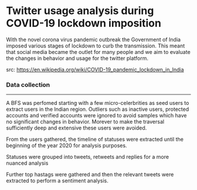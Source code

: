 # Twitter usage analysis during COVID-19 lockdown imposition
 
With the novel corona virus pandemic outbreak the Government of India imposed various stages of lockdown to curb the transmission. This meant that social media became the outlet for many people and we aim to evaluate the changes in behavior and usage for the twitter platform.

src: https://en.wikipedia.org/wiki/COVID-19_pandemic_lockdown_in_India

### Data collection
---
A BFS was perfomed starting with a few micro-celerbrities as seed users to extract users in the Indian region. Outliers such as inactive users, protected accounts and verified accounts were ignored to avoid samples which have no significant changes in behavior. Morever to make the traversal sufficiently deep and extensive these users were avoided. 

From the users gathered, the timeline of statuses were extracted until the beginning of the year 2020 for analysis purposes. 

Statuses were grouped into tweets, retweets and replies for a more nuanced analysis

Further top hastags were gathered and then the relevant tweets were extracted to perform a sentiment analysis.

